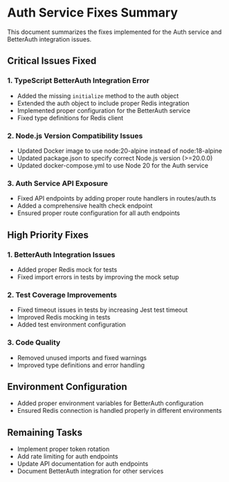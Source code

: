 # Auth Service Fixes Summary

This document summarizes the fixes implemented for the Auth service and BetterAuth integration issues.

## Critical Issues Fixed

### 1. TypeScript BetterAuth Integration Error
- Added the missing `initialize` method to the auth object
- Extended the auth object to include proper Redis integration
- Implemented proper configuration for the BetterAuth service
- Fixed type definitions for Redis client

### 2. Node.js Version Compatibility Issues
- Updated Docker image to use node:20-alpine instead of node:18-alpine
- Updated package.json to specify correct Node.js version (>=20.0.0)
- Updated docker-compose.yml to use Node 20 for the Auth service

### 3. Auth Service API Exposure
- Fixed API endpoints by adding proper route handlers in routes/auth.ts
- Added a comprehensive health check endpoint
- Ensured proper route configuration for all auth endpoints

## High Priority Fixes

### 1. BetterAuth Integration Issues
- Added proper Redis mock for tests
- Fixed import errors in tests by improving the mock setup

### 2. Test Coverage Improvements
- Fixed timeout issues in tests by increasing Jest test timeout
- Improved Redis mocking in tests
- Added test environment configuration

### 3. Code Quality
- Removed unused imports and fixed warnings
- Improved type definitions and error handling

## Environment Configuration
- Added proper environment variables for BetterAuth configuration
- Ensured Redis connection is handled properly in different environments

## Remaining Tasks
- Implement proper token rotation
- Add rate limiting for auth endpoints
- Update API documentation for auth endpoints
- Document BetterAuth integration for other services